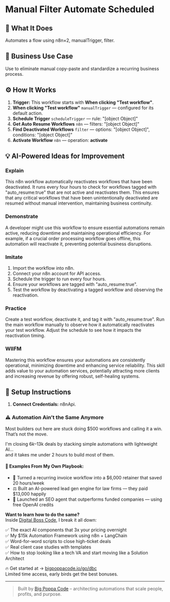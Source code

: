 # Manual Filter Automate Scheduled
  ## 🚀 What It Does
  Automates a flow using n8n×2, manualTrigger, filter.
  
  ## 💼 Business Use Case
  Use to eliminate manual copy-paste and standardize a recurring business process.
  
  ## ⚙️ How It Works
  1. **Trigger:** This workflow starts with **When clicking "Test workflow"**.
  2. **When clicking "Test workflow"** `manualTrigger` — configured for its default action.
3. **Schedule Trigger** `scheduleTrigger` — rule: "[object Object]"
4. **Get Auto Resume Workflows** `n8n` — filters: "[object Object]"
5. **Find Deactivated Workflows** `filter` — options: "[object Object]", conditions: "[object Object]"
6. **Activate Workflow** `n8n` — operation: **activate**
  
  ## 💡 AI-Powered Ideas for Improvement
  ### Explain
This n8n workflow automatically reactivates workflows that have been deactivated. It runs every four hours to check for workflows tagged with "auto_resume:true" that are not active and reactivates them. This ensures that any critical workflows that have been unintentionally deactivated are resumed without manual intervention, maintaining business continuity.

### Demonstrate
A developer might use this workflow to ensure essential automations remain active, reducing downtime and maintaining operational efficiency. For example, if a crucial order processing workflow goes offline, this automation will reactivate it, preventing potential business disruptions.

### Imitate
1. Import the workflow into n8n.
2. Connect your n8n account for API access.
3. Schedule the trigger to run every four hours.
4. Ensure your workflows are tagged with "auto_resume:true".
5. Test the workflow by deactivating a tagged workflow and observing the reactivation.

### Practice
Create a test workflow, deactivate it, and tag it with "auto_resume:true". Run the main workflow manually to observe how it automatically reactivates your test workflow. Adjust the schedule to see how it impacts the reactivation timing.

### WIIFM
Mastering this workflow ensures your automations are consistently operational, minimizing downtime and enhancing service reliability. This skill adds value to your automation services, potentially attracting more clients and increasing revenue by offering robust, self-healing systems.
  
  ## 🔧 Setup Instructions
  1. **Connect Credentials:** n8nApi.
  
### ⚠️ Automation Ain’t the Same Anymore

Most builders out here are stuck doing $500 workflows and calling it a win.  
That’s not the move.  

I'm closing $6k–$13k deals by stacking simple automations with lightweight AI...  
and it takes me under 2 hours to build most of them.

#### 🧠 Examples From My Own Playbook:
- 🔁 Turned a recurring invoice workflow into a $6,000 retainer that saved 20 hours/week  
- ⚖️ Built an AI-powered lead gen engine for law firms — they paid $13,000 happily  
- 🚀 Launched an SEO agent that outperforms funded companies — using free OpenAI credits  

**Want to learn how to do the same?**  
Inside [Digital Boss Code](https://bigpoppacode.io/go/dbc), I break it all down:

✅ The exact AI components that 3x your pricing overnight  
✅ My $15k Automation Framework using n8n + LangChain  
✅ Word-for-word scripts to close high-ticket deals  
✅ Real client case studies with templates  
✅ How to stop looking like a tech VA and start moving like a Solution Architect  

🔥 Get started at → [bigpoppacode.io/go/dbc](https://bigpoppacode.io/go/dbc)  
Limited time access, early birds get the best bonuses.

---
> Built by [Big Poppa Code](https://bigpoppacode.io) – architecting automations that scale people, profits, and purpose.
  